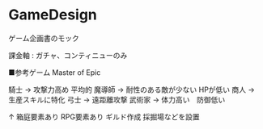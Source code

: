 GameDesign
==========

ゲーム企画書のモック

課金軸 : ガチャ、コンティニューのみ

■参考ゲーム
Master of Epic

騎士 -> 攻撃力高め 平均的
魔導師 -> 耐性のある敵が少ない HPが低い
商人 ->  生産スキルに特化
弓士 -> 遠距離攻撃
武術家 -> 体力高い　防御低い　

↑
箱庭要素あり
RPG要素あり
ギルド作成
採掘場などを設置

